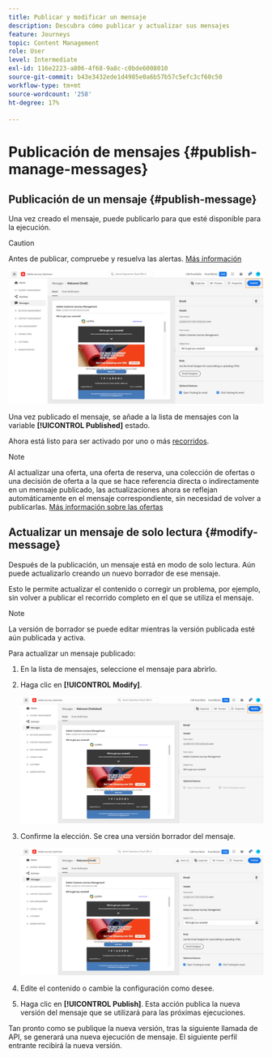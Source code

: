 ```yaml
---
title: Publicar y modificar un mensaje
description: Descubra cómo publicar y actualizar sus mensajes
feature: Journeys
topic: Content Management
role: User
level: Intermediate
exl-id: 116e2223-a806-4f68-9a8c-c0bde6008010
source-git-commit: b43e3432ede1d4985e0a6b57b57c5efc3cf60c50
workflow-type: tm+mt
source-wordcount: '258'
ht-degree: 17%

---
```


# Publicación de mensajes {#publish-manage-messages}

## Publicación de un mensaje {#publish-message}

Una vez creado el mensaje, puede publicarlo para que esté disponible para la ejecución.

>[!CAUTION]
>
>Antes de publicar, compruebe y resuelva las alertas. [Más información](alerts.md)

![](assets/publish-message.png)

Una vez publicado el mensaje, se añade a la lista de mensajes con la variable **[!UICONTROL Published]** estado.

Ahora está listo para ser activado por uno o más [recorridos](../building-journeys/journey.md).

>[!NOTE]
>
>Al actualizar una oferta, una oferta de reserva, una colección de ofertas o una decisión de oferta a la que se hace referencia directa o indirectamente en un mensaje publicado, las actualizaciones ahora se reflejan automáticamente en el mensaje correspondiente, sin necesidad de volver a publicarlas. [Más información sobre las ofertas](../offers/get-started/starting-offer-decisioning.md)

## Actualizar un mensaje de solo lectura {#modify-message}

Después de la publicación, un mensaje está en modo de solo lectura. Aún puede actualizarlo creando un nuevo borrador de ese mensaje.

Esto le permite actualizar el contenido o corregir un problema, por ejemplo, sin volver a publicar el recorrido completo en el que se utiliza el mensaje.

>[!NOTE]
>
>La versión de borrador se puede editar mientras la versión publicada esté aún publicada y activa.

Para actualizar un mensaje publicado:

1. En la lista de mensajes, seleccione el mensaje para abrirlo.

1. Haga clic en **[!UICONTROL Modify]**.

   ![](assets/message-modify.png)

1. Confirme la elección. Se crea una versión borrador del mensaje.

   ![](assets/message-modify-v2.png)

1. Edite el contenido o cambie la configuración como desee.
1. Haga clic en **[!UICONTROL Publish]**. Esta acción publica la nueva versión del mensaje que se utilizará para las próximas ejecuciones.

Tan pronto como se publique la nueva versión, tras la siguiente llamada de API, se generará una nueva ejecución de mensaje. El siguiente perfil entrante recibirá la nueva versión.

<!--For batch messages, the audience/segment being processed in the previous execution will not be affected by the new version. Only the next incoming API call with an audience/segment will generate a new message execution with the new version. -->
